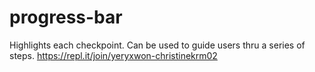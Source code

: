 # progress-bar
Highlights each checkpoint. Can be used to guide users thru a series of steps.
https://repl.it/join/yeryxwon-christinekrm02
